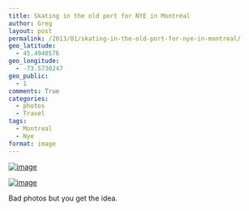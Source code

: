 ```yaml
---
title: Skating in the old port for NYE in Montréal
author: Greg
layout: post
permalink: /2013/01/skating-in-the-old-port-for-nye-in-montreal/
geo_latitude:
  - 45.4940576
geo_longitude:
  - -73.5730247
geo_public:
  - 1
comments: True
categories:
  - photos
  - Travel
tags:
  - Montreal
  - Nye
format: image
---
```

[<img title="IMAG0173.jpg" class="alignnone" alt="image" src="http://gregology.net/wp-content/uploads/2013/01/wpid-IMAG0173.jpg" />][1]

[<img title="IMAG0171.jpg" class="alignnone" alt="image" src="http://gregology.net/wp-content/uploads/2013/01/wpid-IMAG0171.jpg" />][2]

Bad photos but you get the idea.

 [1]: http://gregology.net/wp-content/uploads/2013/01/wpid-IMAG0173.jpg
 [2]: http://gregology.net/wp-content/uploads/2013/01/wpid-IMAG0171.jpg